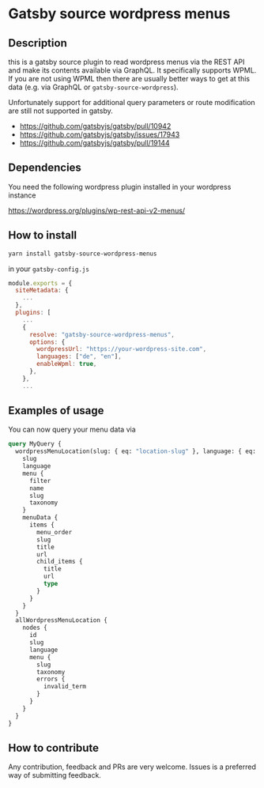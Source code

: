 # Gatsby source wordpress menus

## Description

this is a gatsby source plugin to read wordpress menus via the REST API
and make its contents available via GraphQL.
It specifically supports WPML. If you are not using WPML then there are usually
better ways to get at this data (e.g. via GraphQL or `gatsby-source-wordpress`).

Unfortunately support for additional query parameters or route modification are still not supported
in gatsby.

- https://github.com/gatsbyjs/gatsby/pull/10942
- https://github.com/gatsbyjs/gatsby/issues/17943
- https://github.com/gatsbyjs/gatsby/pull/19144

## Dependencies

You need the following wordpress plugin installed in your wordpress instance

https://wordpress.org/plugins/wp-rest-api-v2-menus/

## How to install

```bash
yarn install gatsby-source-wordpress-menus
```

in your `gatsby-config.js`

```javascript
module.exports = {
  siteMetadata: {
    ...
  },
  plugins: [
    ...
    {
      resolve: "gatsby-source-wordpress-menus",
      options: {
        wordpressUrl: "https://your-wordpress-site.com",
        languages: ["de", "en"],
        enableWpml: true,
      },
    },
    ...
```

## Examples of usage

You can now query your menu data via

```graphql
query MyQuery {
  wordpressMenuLocation(slug: { eq: "location-slug" }, language: { eq: "en" }) {
    slug
    language
    menu {
      filter
      name
      slug
      taxonomy
    }
    menuData {
      items {
        menu_order
        slug
        title
        url
        child_items {
          title
          url
          type
        }
      }
    }
  }
  allWordpressMenuLocation {
    nodes {
      id
      slug
      language
      menu {
        slug
        taxonomy
        errors {
          invalid_term
        }
      }
    }
  }
}
```

## How to contribute

Any contribution, feedback and PRs are very welcome. Issues is a preferred way of submitting feedback.

